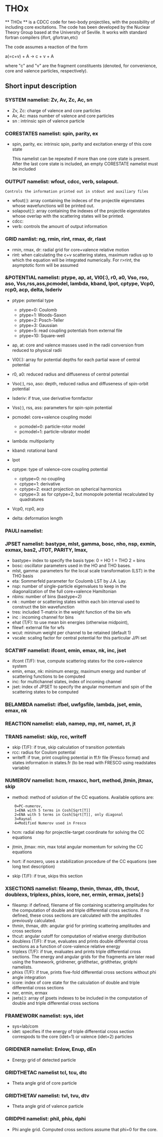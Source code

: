 # THOx
 
** THOx **  is a CDCC code for two-body projectiles, with the possibility of including core excitations. The code has been developed by the Nuclear Theory Group based at the University of Seville. It works with standard fortran compilers (ifort, gfortran,etc)

The code assumes a reaction of the form

  a(=c+v) + A -> c + v + A
  
where "c" and "v" are the fragment constituents (denoted, for convenience, core and valence particles, respectively). 

## Short input description 
###  SYSTEM  namelist: Zv, Av,  Zc, Ac, sn
- Zv, Zc: charge of valence and core particles
- Av, Ac: mass number of valence and core particles
- sn    : intrinsic spin of valence particle

### CORESTATES namelist: spin, parity, ex
 - spin, parity, ex: intrinsic spin, parity and excitation energy of this core state
 
   This namelist can be repeated if more than one core state is present. After the last core state is included, an empty CORESTATE namelist must be included
 
### OUTPUT namelist: wfout, cdcc, verb, solapout. 
    Controls the information printed out in stdout and auxiliary files

  - wfout(:): array containing the indeces of the projectile eigenstates whose wavefunctions will be printed out.
  - solapout(:): array containing the indexes of the projectile eigenstates whose overlap with the scattering states will be printed. 
  - cdcc: 
  - verb: controls the amount of output information
  
   
### GRID namlist: ng, rmin, rint, rmax, dr, rlast
 - rmin, rmax, dr: radial grid for core+valence relative motion
 - rint: when calculating the c+v scattering states, maximum radius up to which the equation will be integrated numerically. For r>rint, the asymptotic form will be assumed

### &POTENTIAL namelist: ptype, ap, at, Vl0(:), r0, a0, Vso, rso, aso, Vss,rss,ass,pcmodel, lambda, kband, lpot, cptype, Vcp0, rcp0, acp, delta, lsderiv 
- ptype: potential type
  * ptype=0: Coulomb
  * ptype=1: Woods-Saxon
  * ptype=2: Posch-Teller
  * ptype=3: Gaussian
  * ptype=5: read coupling potentials from external file 
  * ptype=10: Square-well
  
- ap, at: core and valence masses used in the radii conversion from reduced to physical radii
- Vl0(:): array for potential depths for each partial wave of central potential
- r0, a0: reduced radius and diffuseness of central potential
- Vso(:), rso, aso: depth, reduced radius and diffuseness of spin-orbit potential
- lsderiv: if true, use derivative formfactor
- Vss(:), rss, ass: parameters for spin-spin potential
- pcmodel: core+valence coupling model
  * pcmodel=0: particle-rotor model
  * pcmodel=1: particle-vibrator model

 - lambda: multipolarity
 - kband: rotational band 
 - lpot 
 - cptype: type of valence-core coupling potential
   * cptype=0: no coupling
   * cptype=1: derivative 
   * cptype=2: exact projection on spherical harmonics
   * cptype=3: as for cptype=2, but monopole potential recalculated by quadratures
 - Vcp0, rcp0, acp
 - delta: deformation length  

### PAULI namelist: 
          
### JPSET namelist: bastype, mlst, gamma, bosc, nho, nsp, exmin, exmax, bas2, JTOT, PARITY, lmax, 
- bastype= index to specify the basis type: 
  0 = HO
  1 = THO
  2 = bins
- bosc: oscillator parameters used in the HO and THO bases.
- mlst, gamma: parameters for the local scale transformation (LST) in the THO basis  
- eta: Sommerfeld parameter for Coulomb LST by J.A. Lay.
- nsp: number of single-particle eigenvalues to keep in the diagonalization of the full core+valence Hamiltonian
- nbins: number of bins (bastype=2)
- nk : number or scattering states within each bin interval used to construct the bin wavefunction
- tres: included T-matrix in the weight function of the bin wfs
- inc : incoming channel for bins
- ehat (T/F): to use mean bin energies (otherwise midpoint), 
- filewf: external file for wfs
- wcut: mininum weight per channel to be retained (default 1) 
- vscale: scaling factor for central potential for this particular J/Pi set 

       
### SCATWF namelist: ifcont, emin, emax, nk, inc, jset
 - ifcont (T/F): true, compute scattering states for the core+valence system
 - emin, emax, nk: minimum energy, maximum energy and number of scattering functions to be computed
 - inc: for multichannel states, index of incoming channel
 - jset: index of JPSET to specify the angular momentum and spin of the scattering states to be computed


### BELAMBDA namelist: ifbel, uwfgsfile, lambda, jset, emin, emax, nk

### REACTION namelist: elab, namep, mp, mt, namet, zt, jt 

### TRANS namelist: skip, rcc, writeff 
- skip  (T/F): if true, skip calculation of transition potentials
- rcc: radius for Coulom potential
- writeff: if true, print coupling potential in ff.fr file (Fresco format) and states information in states.fr (to be read with FRESCO using readstates variable)

### NUMEROV namelist: hcm, rmaxcc, hort, method, jtmin, jtmax, skip
  - method: method of solution of the CC equations. Available options are:
  
         0=PC-numerov, 
         1=ENA with 5 terms in Cosh[Sqrt[T]]
         2=ENA with 5 terms in Cosh[Sqrt[T]], only diagonal 
         3=Raynal
         4=Modified Numerov used in Fresco
         
   - hcm: radial step for projectile-target coordinate for solving the CC equations
   - jtmin, jtmax: min, max total angular momentum for solving the CC equations
   - hort: if nonzero, uses a stabilization procedure of the CC equations (see long text description)
   - skip (T/F): if true, skips this section
   
### XSECTIONS namelist:  fileamp, thmin, thmax, dth, thcut, doublexs, triplexs, phixs, icore, ner, ermin, ermax, jsets(:) 
- fileamp: if defined, filename of file containing scattering amplitudes for the computation of double and triple differential cross sections. If no defined, these cross sections are calculated with the amplitudes previously calculated. 
- thmin, thmax, dth: angular grid for printing scattering amplitudes and cross sections
- thcut: angular cutoff for computation of relative energy distribution
- doublexs (T/F): if true, evaluates and prints double differential cross sections as a function of core-valence relative energy
- triplexs (T/F): if true, evaluates and prints triple differential cross sections. The energy and angular grids for the fragments are later read using the framework, gridnener, gridthetac, gridthetav, gridphi namelists. 
- phixs (T/F): if true, prints five-fold differential cross sections without phi angle integration
- icore: index of core state for the calculation of double and triple differential cross sections
- ner, ermin, ermax
- jsets(:): array of jpsets indexes to be included in the computation of double and triple differential cross sections 
   
   
### FRAMEWORK namelist: sys, idet 
- sys=lab/com
- idet: specifies if the energy of triple differential cross section correspods to the core (idet=1) or valence (idet=2) particles

### GRIDENER namelist: Enlow, Enup, dEn     
- Energy grid of detected particle

### GRIDTHETAC namelist tcl, tcu, dtc      
 - Theta angle grid of core particle
 
### GRIDTHETAV namelist: tvl, tvu, dtv
 - Theta angle grid of valence particle
 
### GRIDPHI namelist: phil, phiu, dphi  
 - Phi angle grid. Computed cross sections assume that phi=0 for the core. 
 
